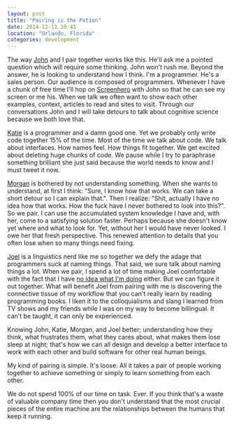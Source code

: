 ```yaml
---
layout: post
title: "Pairing is the Potion"
date: 2014-12-11 10:41
location: "Orlando, Florida"
categories: development
---
```


The way [John](https://twitter.com/jbalauat) and I pair together works
like this. He'll ask me a pointed question which will require some
thinking. John won't rush me. Beyond the answer, he is looking to
understand how I think. I'm a programmer. He's a sales person. Our
audience is composed of programmers. Whenever I have a chunk of free
time I'll hop on [Screenhero](https://screenhero.com/) with John so that
he can see my screen or me his. When we talk we often want to show each
other examples, context, articles to read and sites to visit. Through our
conversations John and I will take detours to talk about cognitive
science because we both love that.

[Katie](https://twitter.com/katiedelfin) is a programmer and a damn good
one. Yet we probably only write code together 15% of the time. Most of
the time we talk about code. We talk about interfaces. How names feel.
How things fit together. We get excited about deleting huge chunks of
code. We pause while I try to paraphrase something brilliant she just
said because the world needs to know and I must tweet it now.

[Morgan](https://twitter.com/morganlaco) is bothered by not
understanding something. When she wants to understand, at first I think:
"Sure, I know how that works. We can take a short detour so I can
explain that.". Then I realize: "Shit, actually I have no idea how that
works. How the fuck have I never bothered to look into this?". So we
pair. I can use the accumulated system knowledge I have and, with her,
come to a satisfying solution faster. Perhaps because she doesn't know
yet where and what to look for. Yet, without her I would have never
looked. I owe her that fresh perspective. This renewed attention to
details that you often lose when so many things need fixing.

[Joel](https://twitter.com/joeltayl) is a linguistics nerd like me so
together we defy the adage that programmers suck at naming things.
That said, we sure talk about naming things a lot. When we pair,
I spend a lot of time making Joel comfortable with the fact that I have
[no idea what I'm doing](http://themultilogue.com/episodes/3475-v0-0-3-no-idea-what-i-m-doing)
either. But we can figure it out together. What will benefit Joel from
pairing with me is discovering the connective tissue of my workflow that
you can't really learn by reading programming books. I liken it to the
colloquialisms and slang I learned from TV shows and my friends while I
was on my way to become billingual. It can't be taught, it can only be
experienced.

Knowing John, Katie, Morgan, and Joel better; understanding how they
think, what frustrates them, what they cares about, what makes them lose
sleep at night; that's how we can all design and develop a better
interface to work with each other and build software for other real
human beings.

My kind of pairing is simple. It's loose. All it takes a pair of people
working together to achieve something or simply to learn something from
each other.

We do not spend 100% of our time on task. Ever. If you think that's a
waste of valuable company time then you don't understand that the most
crucial pieces of the entire machine are the relationships between the
humans that keep it running.
